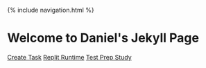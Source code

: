{% include navigation.html %}

# Welcome to Daniel's Jekyll Page
[Create Task]()
[Replit Runtime]()
[Test Prep Study]()

























